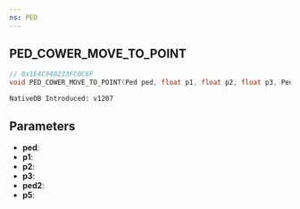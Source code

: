 ```yaml
---
ns: PED
---
```

## PED_COWER_MOVE_TO_POINT

```c
// 0x1E4C940233FC0C6F
void PED_COWER_MOVE_TO_POINT(Ped ped, float p1, float p2, float p3, Ped ped2, float p5);
```

```
NativeDB Introduced: v1207
```

## Parameters
* **ped**:
* **p1**:
* **p2**:
* **p3**:
* **ped2**:
* **p5**:
